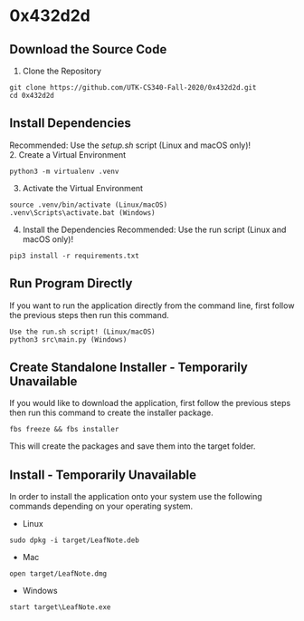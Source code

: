 # 0x432d2d


## Download the Source Code

1. Clone the Repository 
```
git clone https://github.com/UTK-CS340-Fall-2020/0x432d2d.git
cd 0x432d2d
```

## Install Dependencies
Recommended: Use the *setup.sh* script (Linux and macOS only)!   
2. Create a Virtual Environment
```
python3 -m virtualenv .venv
```

3. Activate the Virtual Environment
```
source .venv/bin/activate (Linux/macOS)
.venv\Scripts\activate.bat (Windows)
```

4. Install the Dependencies
Recommended: Use the run script (Linux and macOS only)!
```
pip3 install -r requirements.txt
```

## Run Program Directly
If you want to run the application directly from the command line, first follow the previous steps then run this command.
```
Use the run.sh script! (Linux/macOS)
python3 src\main.py (Windows)
```

## Create Standalone Installer - Temporarily Unavailable
If you would like to download the application, first follow the previous steps then run this command to create the installer package. 
```
fbs freeze && fbs installer 
```
This will create the packages and save them into the target folder.

## Install - Temporarily Unavailable
In order to install the application onto your system use the following commands depending on your operating system.

- Linux 
```
sudo dpkg -i target/LeafNote.deb
```

- Mac
```
open target/LeafNote.dmg
```

- Windows
```
start target\LeafNote.exe
```
